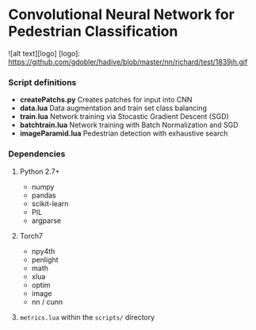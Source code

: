 # Convolutional Neural Network for Pedestrian Classification

![alt text][logo] 
[logo]: https://github.com/gdobler/hadive/blob/master/nn/richard/test/1839jh.gif

### Script definitions
+ **createPatchs.py** Creates patches for input into CNN
+ **data.lua** Data augmentation and train set class balancing
+ **train.lua** Network training via Stocastic Gradient Descent (SGD)
+ **batchtrain.lua** Network training with Batch Normalization and SGD
+ **imageParamid.lua** Pedestrian detection with exhaustive search

### Dependencies
1. Python 2.7+
   * numpy
   * pandas
   * scikit-learn
   * PIL
   * argparse

2. Torch7
   * npy4th
   * penlight
   * math
   * xlua
   * optim
   * image
   * nn / cunn

3. `metrics.lua` within the `scripts/` directory



